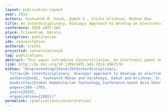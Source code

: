 ```yaml
---
layout: publication-layout
year: 2014
authors: Yashvanth M. Kondi, Daksh V., Sruthi Krishnan, Madhav Rao
title: An Interdisciplinary, Dialogic Approach to Develop an Electronic Device to Enhance Freedom and Mobility of Women in Public Spaces in the Indian Context - Illustrated by the Case of Convers[t]ation.
conference: IEEE GHTC-SAS
place: Trivandrum, Kerala.
categories: publication
ide: converstation
authorid: sruthi
projectid: converstationid
tag: publications
abstract: This paper introduces Convers[t]ation, an electronic panel on which informal reports of sexual harassment in public spaces are submitted. The Convers[t]ation panel was developed as the result of a cross-cultural collaborative project conducted in Bangalore, India1 and Amsterdam, The Netherlands2. The need to bridge the gap in data regarding crimes against women was identified as a primary concern in building a strong case for the advocacy of change in government policy where required, as per the recommendations of Women's rights groups. A system of registering and compiling informal reports was decided as having the potential to provide an apt and functional solution to the above problem. Hence Convers[t]ation, an electronic panel positioned in public areas and usable even by semi/illiterate audiences was conceived to do the task. Convers[t]ation is designed to be accessible to a diverse audience in the Indian context; enabled by its simple input mechanism and comprehensive media of presentation. Discussions about the panel and its development are used to illustrate an interdisciplinary, dialogic approach to understand and grapple with the complexity of a wicked problem; namely that of freedom and mobility of women in public spaces in the Indian context. Following this, an attempt at aiding progress in the field by designing an electronic device to provide an E-service is detailed.
link: http://dx.doi.org/10.1109/GHTC-SAS.2014.6967578
bibtex: "@inproceedings{kondi2014interdisciplinary,
  title={An interdisciplinary, dialogic approach to develop an electronic device to enhance freedom and mobility of women in public spaces in the Indian context—Illustrated by the case of Convers [i [ation},
  author={Kondi, Yashvanth Mohan and Varshneya, Daksh and Krishnan, Sridhar and Rao, Madhav},
  booktitle={Global Humanitarian Technology Conference-South Asia Satellite (GHTC-SAS), 2014 IEEE},
  pages={169--176},
  year={2014},
  organization={IEEE}}"
permalink: /publications/converstation/
---
```

